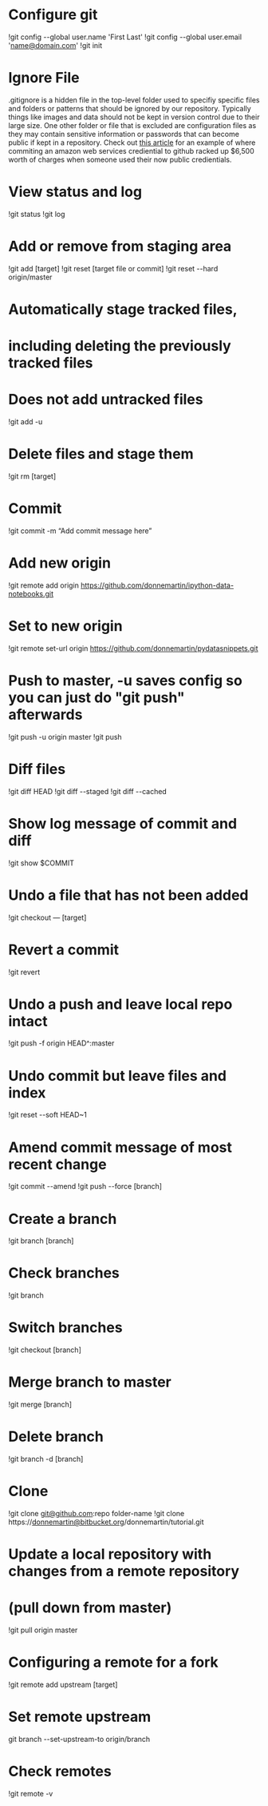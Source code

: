 # Configure git
!git config --global user.name 'First Last'
!git config --global user.email 'name@domain.com'
!git init

# Ignore File

.gitignore is a hidden file in the top-level folder used to specifiy specific files and folders or patterns that should be ignored by our repository. Typically things like images and data should not be kept in version control due to their large size. One other folder or file that is excluded are configuration files as they may contain sensitive information or passwords that can become public if kept in a repository. Check out [this article](https://damnhandy.com/2015/09/10/how-putting-credentials-in-git-can-cost-you-at-least-6500-in-just-a-few-hours/comment-page-1/) for an example of where commiting an amazon web services crediential to github racked up $6,500 worth of charges when someone used their now public credientials.

# View status and log
!git status
!git log

# Add or remove from staging area
!git add [target]
!git reset [target file or commit]
!git reset --hard origin/master

# Automatically stage tracked files, 
# including deleting the previously tracked files
# Does not add untracked files
!git add -u

# Delete files and stage them
!git rm [target]

# Commit
!git commit -m “Add commit message here”

# Add new origin
!git remote add origin https://github.com/donnemartin/ipython-data-notebooks.git

# Set to new origin
!git remote set-url origin https://github.com/donnemartin/pydatasnippets.git
    
# Push to master, -u saves config so you can just do "git push" afterwards
!git push -u origin master
!git push

# Diff files
!git diff HEAD
!git diff --staged
!git diff --cached

# Show log message of commit and diff
!git show $COMMIT

# Undo a file that has not been added
!git checkout — [target]

# Revert a commit
!git revert

# Undo a push and leave local repo intact
!git push -f origin HEAD^:master

# Undo commit but leave files and index
!git reset --soft HEAD~1

# Amend commit message of most recent change
!git commit --amend
!git push --force [branch]

# Create a branch
!git branch [branch]

# Check branches
!git branch

# Switch branches
!git checkout [branch]

# Merge branch to master
!git merge [branch]

# Delete branch
!git branch -d [branch]

# Clone
!git clone git@github.com:repo folder-name
!git clone https://donnemartin@bitbucket.org/donnemartin/tutorial.git
    
# Update a local repository with changes from a remote repository
# (pull down from master)
!git pull origin master

# Configuring a remote for a fork
!git remote add upstream [target]

# Set remote upstream
git branch --set-upstream-to origin/branch

# Check remotes
!git remote -v

